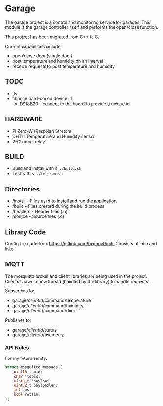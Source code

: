 # Garage

The garage project is a control and monitoring service for garages. This module is the garage controller itself and performs the open/close function.

This project has been migrated from C++ to C.

Current capabilities include:

- open/close door (single door)
- post temperature and humidity on an interval
- receive requests to post temperature and humidity

## TODO

- tls
- change hard-coded device id
  - DS18B20 - connect to the board to provide a unique id

## HARDWARE

- Pi Zero-W (Raspbian Stretch)
- DHT11 Temperature and Humidity sensor
- 2-Channel relay

## BUILD

- Build and install with `$ ./build.sh`
- Test with `$ ./testrun.sh`

## Directories

- /install - Files used to install and run the application.
- /build - Files created during the build process
- /headers - Header files (.h)
- /source - Source files (.c)

## Library Code

Config file code from <https://github.com/benhoyt/inih.> Consists of ini.h and ini.c

## MQTT

The mosquitto broker and client libraries are being used in the project. Clients spawn a new thread (handled by the library) to handle requests.

Subscribes to:

- garage/_clientId_/command/temperature
- garage/_clientId_/command/humidity
- garage/_clientId_/command/door

Publishes to:

- garage/_clientId_/status
- garage/_clientId_/telemetry

### API Notes

For my future sanity:

```c
struct mosquitto_message {
    uint16_t mid;
    char *topic;
    uint8_t *payload;
    uint32_t payloadlen;
    int qos;
    bool retain;
};
```
